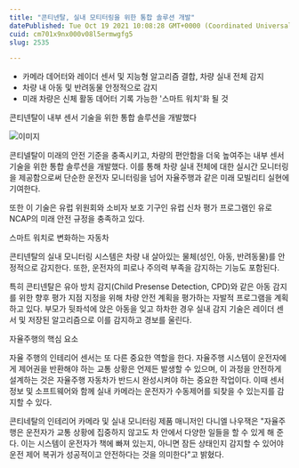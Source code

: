 ```yaml
---
title: "콘티넨탈, 실내 모티터링을 위한 통합 솔루션 개발"
datePublished: Tue Oct 19 2021 10:08:28 GMT+0000 (Coordinated Universal Time)
cuid: cm701x9nx000v08l5ermwgfg5
slug: 2535

---
```



- 카메라 데어터와 레이더 센서 및 지능형 알고리즘 결합, 차량 실내 전체 감지
- 차량 내 아동 및 반려동물 안정적으로 감지
- 미래 차량은 신체 활동 데어터 기록 가능한 '스마트 워치'화 될 것

콘티넨탈이 내부 센서 기술을 위한 통합 솔루션을 개발했다

![이미지](https://cdn.hashnode.com/res/hashnode/image/upload/v1739252316492/43bdbc43-1993-4394-8f87-54d3f3cd732d.jpeg)

콘티넬탈이 미래의 안전 기준을 충족시키고, 차량의 편안함을 더욱 높여주는 내부 센서 기술을 위한 통합 솔루션을 개발했다. 이를 통해 차량 실내 전체에 대한 실시간 모니터링을 제공함으로써 단순한 운전자 모니터링을 넘어 자율주행과 같은 미래 모빌리티 실현에 기여한다.

또한 이 기술은 유럽 위원회와 소비자 보호 기구인 유럽 신차 평가 프로그램인 유로 NCAP의 미래 안전 규정을 충족하고 있다.

스마트 워치로 변화하는 자동차

콘티넨탈의 실내 모니터링 시스템은 차량 내 살아있는 물체(성인, 아동, 반려동물)를 안정적으로 감지한다. 또한, 운전자의 피로나 주의력 부족을 감지하는 기능도 포함된다.

특히 콘티넨탈은 유아 방치 감지(Child Presense Detection, CPD)와 같은 아동 감지를 위한 향후 평가 지점 지정을 위해 차량 안전 계획을 평가하는 자발적 프로그램을 계획하고 있다. 부모가 뒷좌석에 앉은 아동을 잊고 하차한 경우 실내 감지 기술은 레이더 센서 및 저장된 알고리즘으로 이를 감지하고 경보를 울린다.

자율주행의 핵심 요소

자율 주행의 인테리어 센서는 또 다른 중요한 역할을 한다. 자율주행 시스템이 운전자에게 제어권을 반환해야 하는 교통 상황은 언제든 발생할 수 있으며, 이 과정을 안전하게 설계하는 것은 자율주행 자동차가 반드시 완성시켜야 하는 중요한 작업이다. 이때 센서 정보 및 소프트웨어와 함께 실내 카메라는 운전자가 수동제어를 되찾을 수 있는지를 감지할 수 있다.

콘티네탈의 인테리어 카메라 및 실내 모니터링 제품 매니저인 다니엘 나우잭은 "자율주행은 운전자가 교통 상황에 집중하지 않고도 차 안에서 다양한 일들을 할 수 있게 해 준다. 이는 시스템이 운전자가 책에 빠져 있는지, 아니면 잠든 상태인지 감지할 수 있어야 운전 제어 복귀가 성공적이고 안전하다는 것을 의미한다"고 밝혔다.